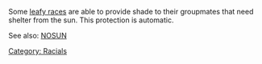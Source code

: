 Some [leafy races](Ent.md "wikilink") are able to provide shade to their
groupmates that need shelter from the sun. This protection is automatic.

See also: [NOSUN](Racial_Nosun.md "wikilink")

[Category: Racials](Category:_Racials "wikilink")
